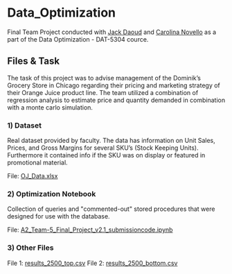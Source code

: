 # Data_Optimization
Final Team Project conducted with [Jack Daoud](https://github.com/JackDaoud) and [Carolina Novello](https://www.linkedin.com/in/carolinanovello/) as a part of the Data Optimization - DAT-5304 cource. 

## Files & Task
The task of this project was to advise management of the Dominik’s Grocery Store in Chicago regarding their pricing and marketing strategy of their Orange Juice product line. The team utilized a combination of regression analysis to estimate price and quantity demanded in combination with a monte carlo simulation. 

### 1) Dataset 
Real dataset provided by faculty. The data has information on Unit Sales, Prices, and Gross Margins for several SKU’s (Stock Keeping Units). Furthermore it contained info if the SKU was on display or featured in promotional material. 

File: [OJ_Data.xlsx](https://github.com/maxlembke/Data_Optimization/blob/main/OJ_Data.xlsx)

### 2) Optimization Notebook  
Collection of queries and "commented-out" stored procedures that were designed for use with the database.

File: [A2_Team-5_Final_Project_v2.1_submissioncode.ipynb](https://github.com/maxlembke/Data_Optimization/blob/main/A2_Team-5_Final_Project_v2.1_submissioncode.ipynb)

### 3) Other Files  

File 1: [results_2500_top.csv](https://github.com/maxlembke/Data_Optimization/blob/main/results_2500_top.csv)
File 2: [results_2500_bottom.csv](https://github.com/maxlembke/Data_Optimization/blob/main/results_2500_bottom.csv)
